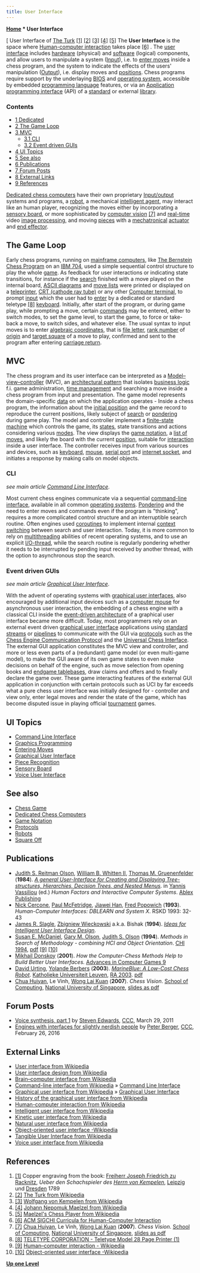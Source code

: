 ```yaml
---
title: User Interface
---
```

**[Home](Home "Home") \* User Interface**



[ User Interface of [The Turk](https://en.wikipedia.org/wiki/The_Turk) <a id="cite-note-1" href="#cite-ref-1">[1]</a> <a id="cite-note-2" href="#cite-ref-2">[2]</a> <a id="cite-note-3" href="#cite-ref-3">[3]</a> <a id="cite-note-4" href="#cite-ref-4">[4]</a> <a id="cite-note-5" href="#cite-ref-5">[5]</a>
The **User Interface** is the space where [Human-computer interaction](https://en.wikipedia.org/wiki/Human%E2%80%93computer_interaction) takes place <a id="cite-note-6" href="#cite-ref-6">[6]</a> . The [user](https://en.wikipedia.org/wiki/User_%28computing%29) [interface](https://en.wikipedia.org/wiki/Interface_%28computer_science%29) includes [hardware](Hardware "Hardware") (physical) and [software](Software "Software") (logical) components, and allow users to manipulate a system ([Input](https://en.wikipedia.org/wiki/Input_device)), i.e. to [enter moves](Entering_Moves "Entering Moves") inside a chess program, and the system to indicate the effects of the users' manipulation ([Output](https://en.wikipedia.org/wiki/Output_device)), i.e. display moves and [positions](Chess_Position "Chess Position"). Chess programs require support by the underlaying [BIOS](https://en.wikipedia.org/wiki/BIOS) and [operating system](https://en.wikipedia.org/wiki/Operating_system), accessible by embedded [programming language](Languages "Languages") features, or via an [Application programming interface](https://en.wikipedia.org/wiki/Application_programming_interface) (API) of a [standard](https://en.wikipedia.org/wiki/Standard_library) or external [library](https://en.wikipedia.org/wiki/Library_%28computer_science%29).



### Contents


* [1 Dedicated](#dedicated)
* [2 The Game Loop](#the-game-loop)
* [3 MVC](#mvc)
	+ [3.1 CLI](#cli)
	+ [3.2 Event driven GUIs](#event-driven-guis)
* [4 UI Topics](#ui-topics)
* [5 See also](#see-also)
* [6 Publications](#publications)
* [7 Forum Posts](#forum-posts)
* [8 External Links](#external-links)
* [9 References](#references)






 [Dedicated chess computers](Dedicated_Chess_Computers "Dedicated Chess Computers") have their own proprietary [Input/output](https://en.wikipedia.org/wiki/Input/output) systems and programs, a [robot](Robots "Robots"), a mechanical [intelligent agent](https://en.wikipedia.org/wiki/Intelligent_agent), may interact like an human player, recognizing the moves either by incorporating a [sensory board](Sensory_Board "Sensory Board"), or more sophisticated by [computer vision](https://en.wikipedia.org/wiki/Computer_vision) <a id="cite-note-7" href="#cite-ref-7">[7]</a> and [real-time](https://en.wikipedia.org/wiki/Real-time) video [image processing](https://en.wikipedia.org/wiki/Image_processing), and moving [pieces](Pieces "Pieces") with a [mechatronical](https://en.wikipedia.org/wiki/Mechatronics) [actuator](https://en.wikipedia.org/wiki/Actuator) and [end effector](https://en.wikipedia.org/wiki/Robot_end_effector). 




## The Game Loop


Early chess programs, running on [mainframe computers](https://en.wikipedia.org/wiki/Mainframe_computer), like [The Bernstein Chess Program](The_Bernstein_Chess_Program "The Bernstein Chess Program") on an [IBM 704](IBM_704 "IBM 704"), used a simple sequential control structure to play the whole [game](Chess_Game "Chess Game"). As feedback for user interactions or indicating state transitions, for instance if the [search](Search "Search") finished with a move played on the internal board, [ASCII diagrams](Graphics_Programming#ASCIIDiagrams "Graphics Programming") and [move lists](Move_List "Move List") were printed or displayed on a [teleprinter](https://en.wikipedia.org/wiki/Teleprinter), [CRT (cathode ray tube)](https://en.wikipedia.org/wiki/Cathode_ray_tube) or any other [Computer terminal](https://en.wikipedia.org/wiki/Computer_terminal), to prompt [input](https://en.wikipedia.org/wiki/Input_device) which the user had to [enter](Entering_Moves "Entering Moves") by a dedicated or standard teletype <a id="cite-note-8" href="#cite-ref-8">[8]</a> [keyboard](https://en.wikipedia.org/wiki/Computer_keyboard). Initially, after start of the program, or during game play, while prompting a move, certain [commands](https://en.wikipedia.org/wiki/Command_%28computing%29) may be entered, either to switch modes, to set the game level, to start the game, to force or take-back a move, to switch sides, and whatever else. The usual syntax to input moves is to enter [algebraic coordinates](Algebraic_Chess_Notation#PureCoordinateNotation "Algebraic Chess Notation"), that is [file letter](Files "Files"), [rank number](Ranks "Ranks") of [origin](Origin_Square "Origin Square") and [target square](Target_Square "Target Square") of a move to play, confirmed and sent to the program after entering [carriage return](https://en.wikipedia.org/wiki/Carriage_return).



## MVC


The chess program and its user interface can be interpreted as a [Model–view–controller](https://en.wikipedia.org/wiki/Model%E2%80%93view%E2%80%93controller) (MVC), an [architectural pattern](https://en.wikipedia.org/wiki/Architectural_pattern_%28computer_science%29) that isolates [business logic](https://en.wikipedia.org/wiki/Business_logic) f.i. game administration, [time management](Time_Management "Time Management") and searching a move inside a chess program from input and presentation. The game model represents the domain-specific [data](Data "Data") on which the application operates - Inside a chess program, the information about the [initial position](Initial_Position "Initial Position") and the game record to reproduce the current positions, likely subject of [search](Search "Search") or [pondering](Pondering "Pondering") during game play. The model and controller implement a [finite-state machine](https://en.wikipedia.org/wiki/Finite-state_machine) which controls the game, its [states](https://en.wikipedia.org/wiki/State_%28computer_science%29), state transitions and actions considering various [modes](https://en.wikipedia.org/wiki/Mode_%28computer_interface%29). The view displays the [game notation](Game_Notation "Game Notation"), a [list of moves](Move_List "Move List"), and likely the board with the current [position](Chess_Position "Chess Position"), suitable for [interaction](https://en.wikipedia.org/wiki/Interaction) inside a user interface. The controller receives input from various sources and devices, such as [keyboard](https://en.wikipedia.org/wiki/Keyboard_%28computing%29), [mouse](https://en.wikipedia.org/wiki/Mouse_%28computing%29), [serial port](https://en.wikipedia.org/wiki/Serial_port) and [internet socket](https://en.wikipedia.org/wiki/Internet_socket), and initiates a response by making calls on model objects.



### CLI


*see main article [Command Line Interface](CLI "CLI")*.


Most current chess engines communicate via a sequential [command-line interface](https://en.wikipedia.org/wiki/Command-line_interface), available in all common [operating systems](https://en.wikipedia.org/wiki/Operating_system). [Pondering](Pondering "Pondering") and the need to enter moves and commands even if the program is "thinking", requires a more complicated control structure and an interruptible search routine. Often engines used [coroutines](https://en.wikipedia.org/wiki/Coroutine) to implement internal [context switching](https://en.wikipedia.org/wiki/Context_switch) between search and user interaction. Today, it is more common to rely on [multithreading](https://en.wikipedia.org/wiki/Multi-threading) abilities of recent operating systems, and to use an explicit [I/O-thread](Thread "Thread"), while the search routine is regularly pondering whether it needs to be interrupted by pending input received by another thread, with the option to asynchronous stop the search.



### Event driven GUIs


*see main article [Graphical User Interface](GUI "GUI")*.


With the advent of operating systems with [graphical user interfaces](https://en.wikipedia.org/wiki/Graphical_user_interface), also encouraged by additional input devices such as a [computer mouse](https://en.wikipedia.org/wiki/Mouse_%28computing%29) for asynchronous user interaction, the embedding of a chess engine with a classical CLI inside the [event-driven architecture](https://en.wikipedia.org/wiki/Event-driven_architecture) of a graphical user interface became more difficult. Today, most programmers rely on an external event driven [graphical user interface](GUI "GUI") applications using [standard streams](https://en.wikipedia.org/wiki/Standard_streams) or [pipelines](https://en.wikipedia.org/wiki/Pipeline_%28Unix%29) to communicate with the GUI via [protocols](Protocols "Protocols") such as the [Chess Engine Communication Protocol](Chess_Engine_Communication_Protocol "Chess Engine Communication Protocol") and the [Universal Chess Interface](UCI "UCI"). The external GUI application constitutes the MVC view and controller, and more or less even parts of a (redundant) game model (or even multi-game model), to make the GUI aware of its own game states to even make decisions on behalf of the engine, such as move selection from opening books and [endgame tablebases](Endgame_Tablebases "Endgame Tablebases"), draw claims and offers and to finally declare the game over. These game interacting features of the external GUI application in conjunction with certain protocols such as UCI by far exceeds what a pure chess user interface was initially designed for - controller and view only, enter legal moves and render the state of the game, which has become disputed issue in playing official [tournament](Tournaments_and_Matches "Tournaments and Matches") games.



## UI Topics


* [Command Line Interface](CLI "CLI")
* [Graphics Programming](Graphics_Programming "Graphics Programming")
* [Entering Moves](Entering_Moves "Entering Moves")
* [Graphical User Interface](GUI "GUI")
* [Piece Recognition](Piece_Recognition "Piece Recognition")
* [Sensory Board](Sensory_Board "Sensory Board")
* [Voice User Interface](index.php?title=Voice_User_Interface&action=edit&redlink=1 "Voice User Interface (page does not exist)")


## See also


* [Chess Game](Chess_Game "Chess Game")
* [Dedicated Chess Computers](Dedicated_Chess_Computers "Dedicated Chess Computers")
* [Game Notation](Game_Notation "Game Notation")
* [Protocols](Protocols "Protocols")
* [Robots](Robots "Robots")
* [Square Off](index.php?title=Square_Off&action=edit&redlink=1 "Square Off (page does not exist)")


## Publications


* [Judith S. Reitman Olson](index.php?title=Judith_Spencer_Olson&action=edit&redlink=1 "Judith Spencer Olson (page does not exist)"), [William B. Whitten II](http://fordhamgraded.blogspot.de/2011/03/faculty-profiles-dr-william-b-whitten.html), [Thomas M. Gruenenfelder](http://www.pubfacts.com/author/Thomas+M+Gruenenfelder) (**1984**). *[A general User-Interface for Creating and Displaying Tree-structures, Hierarchies, Decision Trees, and Nested Menus](http://dl.acm.org/citation.cfm?id=2105)*. in [Yannis Vassiliou](http://www.ece.ntua.gr/en/people/faculty?view=profile&id=3) (ed.) *Human Factors and Interactive Computer Systems*. [Ablex Publishing](https://en.wikipedia.org/wiki/Ablex_Publishing)
* [Nick Cercone](http://arnetminer.org/viewperson.do?naid=10306), [Paul McFetridge](http://www.sfu.ca/linguistics/people/faculty/mcfetridge.html), [Jiawei Han](http://www.cs.uiuc.edu/homes/hanj/), [Fred Popowich](Fred_Popowich "Fred Popowich") (**1993**). *Human-Computer Interfaces: DBLEARN and System X*. RSKD 1993: 32-43
* [James R. Slagle](James_R._Slagle "James R. Slagle"), [Zbigniew Wieckowski](http://wiki.tcl.tk/13) a.k.a. Bishak (**1994**). *[Ideas for Intelligent User Interface Design](http://citeseerx.ist.psu.edu/viewdoc/summary?doi=10.1.1.48.2996)*.
* [Susan E. McDaniel](http://www.informatik.uni-trier.de/~ley/pers/hd/m/McDaniel:Susan_E=.html), [Gary M. Olson](http://www.ics.uci.edu/~golson/), [Judith S. Olson](index.php?title=Judith_Spencer_Olson&action=edit&redlink=1 "Judith Spencer Olson (page does not exist)") (**1994**). *Methods in Search of Methodology - combining HCI and Object Orientation*. [CHI 1994](http://www.informatik.uni-trier.de/~ley/db/conf/chi/chi1994.html#McDanielOO94a), [pdf](http://www.ics.uci.edu/~jsolson/publications/Design/McDaniel%20Methods.pdf) <a id="cite-note-9" href="#cite-ref-9">[9]</a> <a id="cite-note-10" href="#cite-ref-10">[10]</a>
* [Mikhail Donskoy](Mikhail_Donskoy "Mikhail Donskoy") (**2001**). *How the Computer-Chess Methods Help to Build Better User Interfaces.* [Advances in Computer Games 9](Advances_in_Computer_Games_9 "Advances in Computer Games 9")
* [David Urting](http://be.linkedin.com/pub/david-urting/4/82b/448), [Yolande Berbers](http://distrinet.cs.kuleuven.be/people/showMember.do?memberID=u0006685) (**2003**). *[MarineBlue: A Low-Cost Chess Robot](https://lirias.kuleuven.be/handle/123456789/132621?mode=full&submit_simple=Show+full+item+record)*. [Katholieke Universiteit Leuven](https://en.wikipedia.org/wiki/Katholieke_Universiteit_Leuven), [RA 2003](http://dblp.uni-trier.de/db/conf/ra/ra2003.html#UrtingB03). [pdf](http://citeseerx.ist.psu.edu/viewdoc/download;jsessionid=CE76646F8F250AB5DAA36951D4D28335?doi=10.1.1.83.6961&rep=rep1&type=pdf)
* [Chua Huiyan](http://de.scientificcommons.org/huiyan_chua), Le Vinh, [Wong Lai Kuan](http://www.informatik.uni-trier.de/%7Eley/db/indices/a-tree/k/Kuan:Wong_Lai.html) (**2007**). *Chess Vision*. [School of Computing](https://en.wikipedia.org/wiki/NUS_School_of_Computing), [National University of Singapore](https://en.wikipedia.org/wiki/National_University_of_Singapore), [slides as pdf](http://www.comp.nus.edu.sg/%7Ecs4243/showcase/chess_vision/Chess-Vision-Presentation.pdf)


## Forum Posts


* [Voice synthesis, part 1](http://www.talkchess.com/forum/viewtopic.php?t=38584) by [Steven Edwards](Steven_Edwards "Steven Edwards"), [CCC](CCC "CCC"), March 29, 2011
* [Engines with interfaces for slightly nerdish people](http://www.talkchess.com/forum/viewtopic.php?t=59367) by [Peter Berger](Peter_Berger "Peter Berger"), [CCC](CCC "CCC"), February 26, 2016


## External Links


* [User interface from Wikipedia](https://en.wikipedia.org/wiki/User_interface)
* [User interface design from Wikipedia](https://en.wikipedia.org/wiki/User_interface_design)
* [Brain–computer interface from Wikipedia](https://en.wikipedia.org/wiki/Brain%E2%80%93computer_interface)
* [Command-line interface from Wikipedia](https://en.wikipedia.org/wiki/Command-line_interface) » [Command Line Interface](CLI "CLI")
* [Graphical user interface from Wikipedia](https://en.wikipedia.org/wiki/Graphical_user_interface) » [Graphical User Interface](GUI "GUI")
* [History of the graphical user interface from Wikipedia](https://en.wikipedia.org/wiki/History_of_the_graphical_user_interface)
* [Human-computer interaction from Wikipedia](https://en.wikipedia.org/wiki/Human%E2%80%93computer_interaction)
* [Intelligent user interface from Wikipedia](https://en.wikipedia.org/wiki/Intelligent_user_interface)
* [Kinetic user interface from Wikipedia](https://en.wikipedia.org/wiki/Kinetic_user_interface)
* [Natural user interface from Wikipedia](https://en.wikipedia.org/wiki/Natural_user_interface)
* [Object-oriented user interface -Wikipedia](https://en.wikipedia.org/wiki/Object-oriented_user_interface)
* [Tangible User Interface from Wikipedia](https://en.wikipedia.org/wiki/Tangible_User_Interface)
* [Voice user interface from Wikipedia](https://en.wikipedia.org/wiki/Voice_user_interface)


## References


1. <a id="cite-ref-1" href="#cite-note-1">[1]</a> Copper engraving from the book: [Freiherr Joseph Friedrich zu Racknitz](https://en.wikipedia.org/wiki/Joseph_Friedrich_Freiherr_von_Racknitz), *Ueber den Schachspieler des [Herrn von Kempelen](https://en.wikipedia.org/wiki/Wolfgang_von_Kempelen)*, [Leipzig](https://en.wikipedia.org/wiki/Leipzig) und [Dresden](https://en.wikipedia.org/wiki/Dresden) 1789
2. <a id="cite-ref-2" href="#cite-note-2">[2]</a> [The Turk from Wikipedia](https://en.wikipedia.org/wiki/The_Turk)
3. <a id="cite-ref-3" href="#cite-note-3">[3]</a> [Wolfgang von Kempelen from Wikipedia](https://en.wikipedia.org/wiki/Wolfgang_von_Kempelen)
4. <a id="cite-ref-4" href="#cite-note-4">[4]</a> [Johann Nepomuk Maelzel from Wikipedia](https://en.wikipedia.org/wiki/Johann_Nepomuk_Maelzel)
5. <a id="cite-ref-5" href="#cite-note-5">[5]</a> [Maelzel's Chess Player from Wikipedia](https://en.wikipedia.org/wiki/Maelzel%27s_Chess_Player)
6. <a id="cite-ref-6" href="#cite-note-6">[6]</a> [ACM SIGCHI Curricula for Human-Computer Interaction](http://old.sigchi.org/cdg/)
7. <a id="cite-ref-7" href="#cite-note-7">[7]</a> [Chua Huiyan](http://de.scientificcommons.org/huiyan_chua), Le Vinh, [Wong Lai Kuan](http://www.informatik.uni-trier.de/%7Eley/db/indices/a-tree/k/Kuan:Wong_Lai.html) (**2007**). *Chess Vision*. [School of Computing](https://en.wikipedia.org/wiki/NUS_School_of_Computing), [National University of Singapore](https://en.wikipedia.org/wiki/National_University_of_Singapore), [slides as pdf](http://www.comp.nus.edu.sg/~cs4243/showcase/chess_vision/Chess-Vision-Presentation.pdf)
8. <a id="cite-ref-8" href="#cite-note-8">[8]</a> [TELETYPE CORPORATION - Teletype Model 28 Page Printer (1)](http://hans.presto.tripod.com/scan/teletype/28_01.html)
9. <a id="cite-ref-9" href="#cite-note-9">[9]</a> [Human–computer interaction - Wikipedia](https://en.wikipedia.org/wiki/Human%E2%80%93computer_interaction)
10. <a id="cite-ref-10" href="#cite-note-10">[10]</a> [Object-oriented user interface -Wikipedia](https://en.wikipedia.org/wiki/Object-oriented_user_interface)

**[Up one Level](Home "Home")**







 
